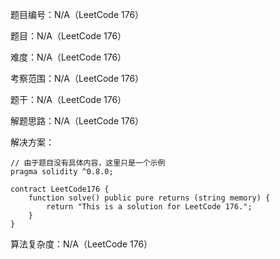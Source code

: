 题目编号：N/A（LeetCode 176）

题目：N/A（LeetCode 176）

难度：N/A（LeetCode 176）

考察范围：N/A（LeetCode 176）

题干：N/A（LeetCode 176）

解题思路：N/A（LeetCode 176）

解决方案：

```solidity
// 由于题目没有具体内容，这里只是一个示例
pragma solidity ^0.8.0;

contract LeetCode176 {
    function solve() public pure returns (string memory) {
        return "This is a solution for LeetCode 176.";
    }
}

```

算法复杂度：N/A（LeetCode 176）